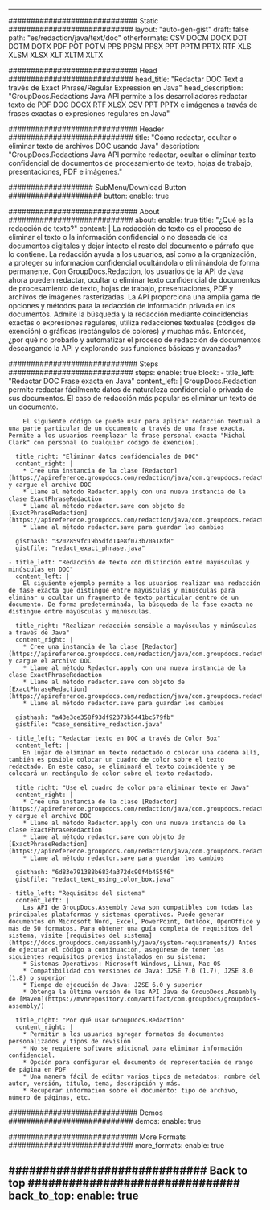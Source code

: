













---
############################# Static ############################
layout: "auto-gen-gist"
draft: false
path: "es/redaction/java/text/doc"
otherformats: CSV DOCM DOCX DOT DOTM DOTX PDF POT POTM PPS PPSM PPSX PPT PPTM PPTX RTF XLS XLSM XLSX XLT XLTM XLTX  

############################# Head ############################
head_title: "Redactar DOC Text a través de Exact Phrase/Regular Expression en Java"
head_description: "GroupDocs.Redactions Java API permite a los desarrolladores redactar texto de PDF DOC DOCX RTF XLSX CSV PPT PPTX e imágenes a través de frases exactas o expresiones regulares en Java"

############################# Header ############################
title: "Cómo redactar, ocultar o eliminar texto de archivos DOC usando Java"
description: "GroupDocs.Redactions Java API permite redactar, ocultar o eliminar texto confidencial de documentos de procesamiento de texto, hojas de trabajo, presentaciones, PDF e imágenes."

################### SubMenu/Download Button #####################
button:
    enable: true

############################# About ############################
about:
    enable: true
    title: "¿Qué es la redacción de texto?"
    content: |
        La redacción de texto es el proceso de eliminar el texto o la información confidencial o no deseada de los documentos digitales y dejar intacto el resto del documento o párrafo que lo contiene. La redacción ayuda a los usuarios, así como a la organización, a proteger su información confidencial ocultándola o eliminándola de forma permanente. Con GroupDocs.Redaction, los usuarios de la API de Java ahora pueden redactar, ocultar o eliminar texto confidencial de documentos de procesamiento de texto, hojas de trabajo, presentaciones, PDF y archivos de imágenes rasterizadas. La API proporciona una amplia gama de opciones y métodos para la redacción de información privada en los documentos. Admite la búsqueda y la redacción mediante coincidencias exactas o expresiones regulares, utiliza redacciones textuales (códigos de exención) o gráficas (rectángulos de colores) y muchas más. Entonces, ¿por qué no probarlo y automatizar el proceso de redacción de documentos descargando la API y explorando sus funciones básicas y avanzadas?

############################# Steps ############################
steps:
    enable: true
    block:
    - title_left: "Redactar DOC Frase exacta en Java"
      content_left: |
        GroupDocs.Redaction permite redactar fácilmente datos de naturaleza confidencial o privada de sus documentos. El caso de redacción más popular es eliminar un texto de un documento. 

        El siguiente código se puede usar para aplicar redacción textual a una parte particular de un documento a través de una frase exacta. Permite a los usuarios reemplazar la frase personal exacta "Michal Clark" con personal (o cualquier código de exención).

      title_right: "Eliminar datos confidenciales de DOC"
      content_right: |
        * Cree una instancia de la clase [Redactor](https://apireference.groupdocs.com/redaction/java/com.groupdocs.redaction/Redactor) y cargue el archivo DOC
        * Llame al método Redactor.apply con una nueva instancia de la clase ExactPhraseRedaction
        * Llame al método redactor.save con objeto de [ExactPhraseRedaction](https://apireference.groupdocs.com/redaction/java/com.groupdocs.redaction.redactions/ExactPhraseRedaction)
        * Llame al método redactor.save para guardar los cambios 

      gisthash: "3202859fc19b5dfd14e8f073b70a18f8"
      gistfile: "redact_exact_phrase.java"
      
    - title_left: "Redacción de texto con distinción entre mayúsculas y minúsculas en DOC"
      content_left: |
        El siguiente ejemplo permite a los usuarios realizar una redacción de fase exacta que distingue entre mayúsculas y minúsculas para eliminar u ocultar un fragmento de texto particular dentro de un documento. De forma predeterminada, la búsqueda de la fase exacta no distingue entre mayúsculas y minúsculas. 
        
      title_right: "Realizar redacción sensible a mayúsculas y minúsculas a través de Java"
      content_right: |
        * Cree una instancia de la clase [Redactor](https://apireference.groupdocs.com/redaction/java/com.groupdocs.redaction/Redactor) y cargue el archivo DOC
        * Llame al método Redactor.apply con una nueva instancia de la clase ExactPhraseRedaction
        * Llame al método redactor.save con objeto de [ExactPhraseRedaction](https://apireference.groupdocs.com/redaction/java/com.groupdocs.redaction.redactions/ExactPhraseRedaction)
        * Llame al método redactor.save para guardar los cambios 
        
      gisthash: "a43e3ce358f93df92373b5441bc579fb"
      gistfile: "case_sensitive_redaction.java"

    - title_left: "Redactar texto en DOC a través de Color Box"
      content_left: |
        En lugar de eliminar un texto redactado o colocar una cadena allí, también es posible colocar un cuadro de color sobre el texto redactado. En este caso, se eliminará el texto coincidente y se colocará un rectángulo de color sobre el texto redactado.
        
      title_right: "Use el cuadro de color para eliminar texto en Java"
      content_right: |
        * Cree una instancia de la clase [Redactor](https://apireference.groupdocs.com/redaction/java/com.groupdocs.redaction/Redactor) y cargue el archivo DOC
        * Llame al método Redactor.apply con una nueva instancia de la clase ExactPhraseRedaction
        * Llame al método redactor.save con objeto de [ExactPhraseRedaction](https://apireference.groupdocs.com/redaction/java/com.groupdocs.redaction.redactions/ExactPhraseRedaction)
        * Llame al método redactor.save para guardar los cambios 
        
      gisthash: "6d83e791388b6834a372dc90f4b455f6"
      gistfile: "redact_text_using_color_box.java"

    - title_left: "Requisitos del sistema"
      content_left: |
        Las API de GroupDocs.Assembly Java son compatibles con todas las principales plataformas y sistemas operativos. Puede generar documentos en Microsoft Word, Excel, PowerPoint, Outlook, OpenOffice y más de 50 formatos. Para obtener una guía completa de requisitos del sistema, visite [requisitos del sistema](https://docs.groupdocs.com/assembly/java/system-requirements/) Antes de ejecutar el código a continuación, asegúrese de tener los siguientes requisitos previos instalados en su sistema:
        * Sistemas Operativos: Microsoft Windows, Linux, Mac OS
        * Compatibilidad con versiones de Java: J2SE 7.0 (1.7), J2SE 8.0 (1.8) o superior
        * Tiempo de ejecución de Java: J2SE 6.0 y superior
        * Obtenga la última versión de las API Java de GroupDocs.Assembly de [Maven](https://mvnrepository.com/artifact/com.groupdocs/groupdocs-assembly/)
        
      title_right: "Por qué usar GroupDocs.Redaction"
      content_right: |
        * Permitir a los usuarios agregar formatos de documentos personalizados y tipos de revisión
        * No se requiere software adicional para eliminar información confidencial.
        * Opción para configurar el documento de representación de rango de página en PDF
        * Una manera fácil de editar varios tipos de metadatos: nombre del autor, versión, título, tema, descripción y más.
        * Recuperar información sobre el documento: tipo de archivo, número de páginas, etc.

############################# Demos ############################
demos:
    enable: true

############################# More Formats ############################
more_formats:
    enable: true

############################# Back to top ###############################
back_to_top:
    enable: true
---